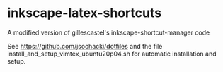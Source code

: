 # inkscape-latex-shortcuts
A modified version of gillescastel's inkscape-shortcut-manager code

See https://github.com/jsochacki/dotfiles and the file install_and_setup_vimtex_ubuntu20p04.sh for automatic installation and setup.
